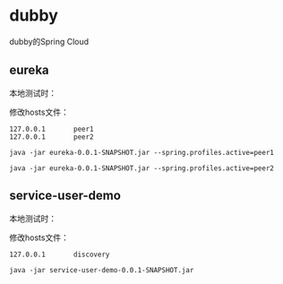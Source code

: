 # dubby

dubby的Spring Cloud


## eureka

本地测试时：

修改hosts文件：

```
127.0.0.1       peer1
127.0.0.1       peer2
```

```
java -jar eureka-0.0.1-SNAPSHOT.jar --spring.profiles.active=peer1
```

```
java -jar eureka-0.0.1-SNAPSHOT.jar --spring.profiles.active=peer2
```

## service-user-demo

本地测试时：

修改hosts文件：

```
127.0.0.1       discovery
```

```
java -jar service-user-demo-0.0.1-SNAPSHOT.jar
```